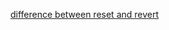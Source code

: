 [difference between reset and revert](https://stackoverflow.com/questions/27032850/what-is-the-difference-between-git-reset-and-git-revert/27032988#27032988)
